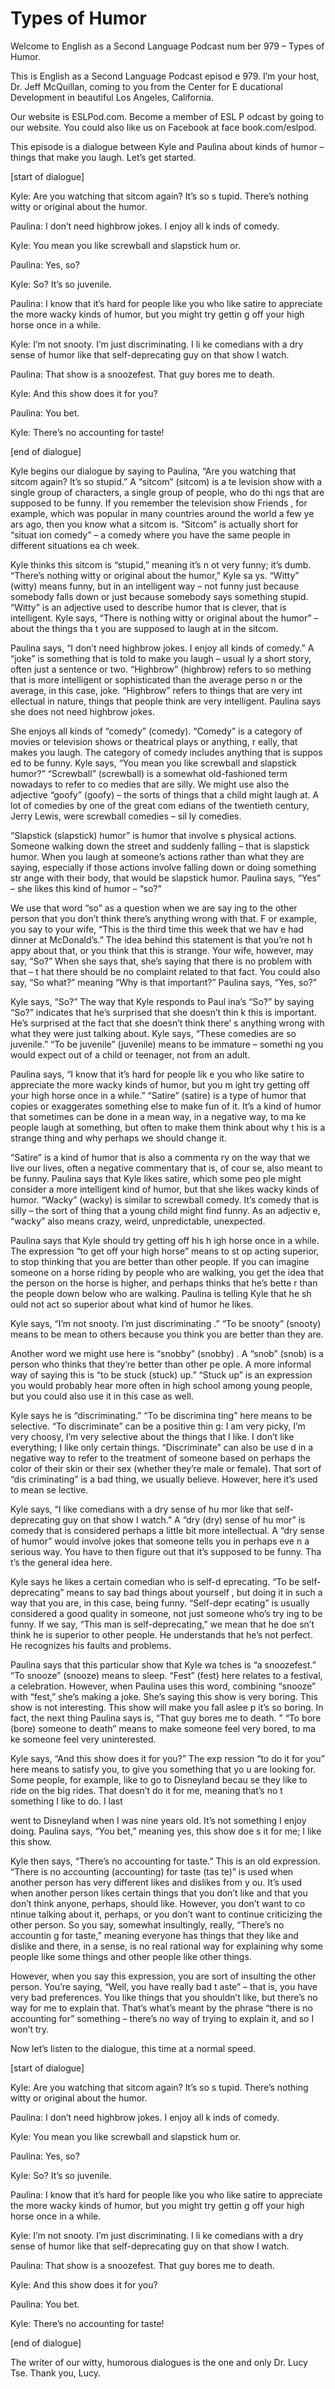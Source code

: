 # Types of Humor

Welcome to English as a Second Language Podcast num ber 979 – Types of Humor.

This is English as a Second Language Podcast episod e 979. I’m your host, Dr. Jeff McQuillan, coming to you from the Center for E ducational Development in beautiful Los Angeles, California.

Our website is ESLPod.com. Become a member of ESL P odcast by going to our website. You could also like us on Facebook at face book.com/eslpod.

This episode is a dialogue between Kyle and Paulina  about kinds of humor – things that make you laugh. Let’s get started.

[start of dialogue]

Kyle: Are you watching that sitcom again? It’s so s tupid. There’s nothing witty or original about the humor.

Paulina: I don’t need highbrow jokes. I enjoy all k inds of comedy.

Kyle: You mean you like screwball and slapstick hum or.

Paulina: Yes, so?

Kyle: So? It’s so juvenile.

Paulina: I know that it’s hard for people like you who like satire to appreciate the more wacky kinds of humor, but you might try gettin g off your high horse once in a while.

Kyle: I’m not snooty. I’m just discriminating. I li ke comedians with a dry sense of humor like that self-deprecating guy on that show I  watch.

Paulina: That show is a snoozefest. That guy bores me to death.

Kyle: And this show does it for you?

Paulina: You bet.

Kyle: There’s no accounting for taste!

 [end of dialogue]

Kyle begins our dialogue by saying to Paulina, “Are  you watching that sitcom again? It’s so stupid.” A “sitcom” (sitcom) is a te levision show with a single group of characters, a single group of people, who do thi ngs that are supposed to be funny. If you remember the television show Friends , for example, which was popular in many countries around the world a few ye ars ago, then you know what a sitcom is. “Sitcom” is actually short for “situat ion comedy” – a comedy where you have the same people in different situations ea ch week.

Kyle thinks this sitcom is “stupid,” meaning it’s n ot very funny; it’s dumb. “There’s nothing witty or original about the humor,” Kyle sa ys. “Witty” (witty) means funny, but in an intelligent way – not funny just because somebody falls down or just because somebody says something stupid. “Witty” is an adjective used to describe humor that is clever, that is intelligent.  Kyle says, “There is nothing witty or original about the humor” – about the things tha t you are supposed to laugh at in the sitcom.

Paulina says, “I don’t need highbrow jokes. I enjoy  all kinds of comedy.” A “joke” is something that is told to make you laugh – usual ly a short story, often just a sentence or two. “Highbrow” (highbrow) refers to so mething that is more intelligent or sophisticated than the average perso n or the average, in this case, joke. “Highbrow” refers to things that are very int ellectual in nature, things that people think are very intelligent. Paulina says she  does not need highbrow jokes.

She enjoys all kinds of “comedy” (comedy). “Comedy”  is a category of movies or television shows or theatrical plays or anything, r eally, that makes you laugh. The category of comedy includes anything that is suppos ed to be funny. Kyle says, “You mean you like screwball and slapstick humor?” “Screwball” (screwball) is a somewhat old-fashioned term nowadays to refer to co medies that are silly. We might use also the adjective “goofy” (goofy) – the sorts of things that a child might laugh at. A lot of comedies by one of the great com edians of the twentieth century, Jerry Lewis, were screwball comedies – sil ly comedies.

“Slapstick (slapstick) humor” is humor that involve s physical actions. Someone walking down the street and suddenly falling – that  is slapstick humor. When you laugh at someone’s actions rather than what they are saying, especially if those actions involve falling down or doing something str ange with their body, that would be slapstick humor. Paulina says, “Yes” – she likes this kind of humor – “so?”

We use that word “so” as a question when we are say ing to the other person that you don’t think there’s anything wrong with that. F or example, you say to your wife, “This is the third time this week that we hav e had dinner at McDonald’s.” The idea behind this statement is that you’re not h appy about that, or you think that this is strange. Your wife, however, may say, “So?” When she says that, she’s saying that there is no problem with that – t hat there should be no complaint related to that fact. You could also say,  “So what?” meaning “Why is that important?” Paulina says, “Yes, so?”

Kyle says, “So?” The way that Kyle responds to Paul ina’s “So?” by saying “So?” indicates that he’s surprised that she doesn’t thin k this is important. He’s surprised at the fact that she doesn’t think there’ s anything wrong with what they were just talking about. Kyle says, “These comedies  are so juvenile.” “To be juvenile” (juvenile) means to be immature – somethi ng you would expect out of a child or teenager, not from an adult.

Paulina says, “I know that it’s hard for people lik e you who like satire to appreciate the more wacky kinds of humor, but you m ight try getting off your high horse once in a while.” “Satire” (satire) is a type  of humor that copies or exaggerates something else to make fun of it. It’s a kind of humor that sometimes can be done in a mean way, in a negative way, to ma ke people laugh at something, but often to make them think about why t his is a strange thing and why perhaps we should change it.

“Satire” is a kind of humor that is also a commenta ry on the way that we live our lives, often a negative commentary that is, of cour se, also meant to be funny. Paulina says that Kyle likes satire, which some peo ple might consider a more intelligent kind of humor, but that she likes wacky  kinds of humor. “Wacky” (wacky) is similar to screwball comedy. It’s comedy  that is silly – the sort of thing that a young child might find funny. As an adjectiv e, “wacky” also means crazy, weird, unpredictable, unexpected.

Paulina says that Kyle should try getting off his h igh horse once in a while. The expression “to get off your high horse” means to st op acting superior, to stop thinking that you are better than other people. If you can imagine someone on a horse riding by people who are walking, you get the  idea that the person on the horse is higher, and perhaps thinks that he’s bette r than the people down below who are walking. Paulina is telling Kyle that he sh ould not act so superior about what kind of humor he likes.

Kyle says, “I’m not snooty. I’m just discriminating .” “To be snooty” (snooty) means to be mean to others because you think you are better than they are.

Another word we might use here is “snobby” (snobby) . A “snob” (snob) is a person who thinks that they’re better than other pe ople. A more informal way of saying this is “to be stuck (stuck) up.” “Stuck up”  is an expression you would probably hear more often in high school among young  people, but you could also use it in this case as well.

Kyle says he is “discriminating.” “To be discrimina ting” here means to be selective. “To discriminate” can be a positive thin g: I am very picky, I’m very choosy, I’m very selective about the things that I like. I don’t like everything; I like only certain things. “Discriminate” can also be use d in a negative way to refer to the treatment of someone based on perhaps the color  of their skin or their sex (whether they’re male or female). That sort of “dis criminating” is a bad thing, we usually believe. However, here it’s used to mean se lective.

Kyle says, “I like comedians with a dry sense of hu mor like that self-deprecating guy on that show I watch.” A “dry (dry) sense of hu mor” is comedy that is considered perhaps a little bit more intellectual. A “dry sense of humor” would involve jokes that someone tells you in perhaps eve n a serious way. You have to then figure out that it’s supposed to be funny. Tha t’s the general idea here.

Kyle says he likes a certain comedian who is self-d eprecating. “To be self- deprecating” means to say bad things about yourself , but doing it in such a way that you are, in this case, being funny. “Self-depr ecating” is usually considered a good quality in someone, not just someone who’s try ing to be funny. If we say, “This man is self-deprecating,” we mean that he doe sn’t think he is superior to other people. He understands that he’s not perfect.  He recognizes his faults and problems.

Paulina says that this particular show that Kyle wa tches is “a snoozefest.” “To snooze” (snooze) means to sleep. “Fest” (fest) here  relates to a festival, a celebration. However, when Paulina uses this word, combining “snooze” with “fest,” she’s making a joke. She’s saying this show  is very boring. This show is not interesting. This show will make you fall aslee p it’s so boring. In fact, the next thing Paulina says is, “That guy bores me to death. ” “To bore (bore) someone to death” means to make someone feel very bored, to ma ke someone feel very uninterested.

Kyle says, “And this show does it for you?” The exp ression “to do it for you” here means to satisfy you, to give you something that yo u are looking for. Some people, for example, like to go to Disneyland becau se they like to ride on the big rides. That doesn’t do it for me, meaning that’s no t something I like to do. I last

went to Disneyland when I was nine years old. It’s not something I enjoy doing. Paulina says, “You bet,” meaning yes, this show doe s it for me; I like this show.

Kyle then says, “There’s no accounting for taste.” This is an old expression. “There is no accounting (accounting) for taste (tas te)” is used when another person has very different likes and dislikes from y ou. It’s used when another person likes certain things that you don’t like and  that you don’t think anyone, perhaps, should like. However, you don’t want to co ntinue talking about it, perhaps, or you don’t want to continue criticizing the other person. So you say, somewhat insultingly, really, “There’s no accountin g for taste,” meaning everyone has things that they like and dislike and there, in  a sense, is no real rational way for explaining why some people like some things and  other people like other things.

However, when you say this expression, you are sort  of insulting the other person. You’re saying, “Well, you have really bad t aste” – that is, you have very bad preferences. You like things that you shouldn’t  like, but there’s no way for me to explain that. That’s what’s meant by the phrase “there is no accounting for” something – there’s no way of trying to explain it,  and so I won’t try.

Now let’s listen to the dialogue, this time at a normal speed.

[start of dialogue]

Kyle: Are you watching that sitcom again? It’s so s tupid. There’s nothing witty or original about the humor.

Paulina: I don’t need highbrow jokes. I enjoy all k inds of comedy.

Kyle: You mean you like screwball and slapstick hum or.

Paulina: Yes, so?

Kyle: So? It’s so juvenile.

Paulina: I know that it’s hard for people like you who like satire to appreciate the more wacky kinds of humor, but you might try gettin g off your high horse once in a while.

Kyle: I’m not snooty. I’m just discriminating. I li ke comedians with a dry sense of humor like that self-deprecating guy on that show I  watch.

 Paulina: That show is a snoozefest. That guy bores me to death.

Kyle: And this show does it for you?

Paulina: You bet.

Kyle: There’s no accounting for taste!

[end of dialogue]

The writer of our witty, humorous dialogues is the one and only Dr. Lucy Tse. Thank you, Lucy.



